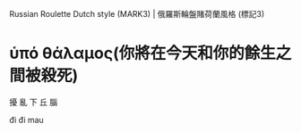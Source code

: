 Russian Roulette Dutch style (MARK3) | 俄羅斯輪盤賭荷蘭風格 (標記3)

# ὑπό θάλαμος(你將在今天和你的餘生之間被殺死)

擾
亂
下
丘
腦

đi đi mau


